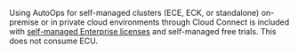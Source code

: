 Using AutoOps for self-managed clusters (ECE, ECK, or standalone) on-premise or in private cloud environments through Cloud Connect is included with [self-managed Enterprise licenses](https://www.elastic.co/subscriptions) and self-managed free trials. This does not consume ECU. 